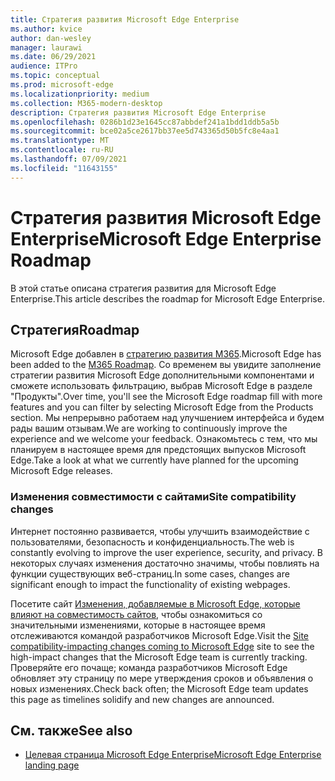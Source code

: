```yaml
---
title: Стратегия развития Microsoft Edge Enterprise
ms.author: kvice
author: dan-wesley
manager: laurawi
ms.date: 06/29/2021
audience: ITPro
ms.topic: conceptual
ms.prod: microsoft-edge
ms.localizationpriority: medium
ms.collection: M365-modern-desktop
description: Стратегия развития Microsoft Edge Enterprise
ms.openlocfilehash: 0286b1d23e1645cc87abbdef241a1bdd1ddb5a5b
ms.sourcegitcommit: bce02a5ce2617bb37ee5d743365d50b5fc8e4aa1
ms.translationtype: MT
ms.contentlocale: ru-RU
ms.lasthandoff: 07/09/2021
ms.locfileid: "11643155"
---
```

# <a name="microsoft-edge-enterprise-roadmap"></a><span data-ttu-id="ec2b1-103">Стратегия развития Microsoft Edge Enterprise</span><span class="sxs-lookup"><span data-stu-id="ec2b1-103">Microsoft Edge Enterprise Roadmap</span></span>

<span data-ttu-id="ec2b1-104">В этой статье описана стратегия развития для Microsoft Edge Enterprise.</span><span class="sxs-lookup"><span data-stu-id="ec2b1-104">This article describes the roadmap for Microsoft Edge Enterprise.</span></span>

## <a name="roadmap"></a><span data-ttu-id="ec2b1-105">Стратегия</span><span class="sxs-lookup"><span data-stu-id="ec2b1-105">Roadmap</span></span>

<span data-ttu-id="ec2b1-106">Microsoft Edge добавлен в [стратегию развития M365](https://www.microsoft.com/microsoft-365/roadmap?filters=&searchterms=Microsoft%2CEdge).</span><span class="sxs-lookup"><span data-stu-id="ec2b1-106">Microsoft Edge has been added to the [M365 Roadmap](https://www.microsoft.com/microsoft-365/roadmap?filters=&searchterms=Microsoft%2CEdge).</span></span> <span data-ttu-id="ec2b1-107">Со временем вы увидите заполнение стратегии развития Microsoft Edge дополнительными компонентами и сможете использовать фильтрацию, выбрав Microsoft Edge в разделе "Продукты".</span><span class="sxs-lookup"><span data-stu-id="ec2b1-107">Over time, you'll see the Microsoft Edge roadmap fill with more features and you can filter by selecting Microsoft Edge from the Products section.</span></span> <span data-ttu-id="ec2b1-108">Мы непрерывно работаем над улучшением интерфейса и будем рады вашим отзывам.</span><span class="sxs-lookup"><span data-stu-id="ec2b1-108">We are working to continuously improve the experience and we welcome your feedback.</span></span> <span data-ttu-id="ec2b1-109">Ознакомьтесь с тем, что мы планируем в настоящее время для предстоящих выпусков Microsoft Edge.</span><span class="sxs-lookup"><span data-stu-id="ec2b1-109">Take a look at what we currently have planned for the upcoming Microsoft Edge releases.</span></span> 

### <a name="site-compatibility-changes"></a><span data-ttu-id="ec2b1-110">Изменения совместимости с сайтами</span><span class="sxs-lookup"><span data-stu-id="ec2b1-110">Site compatibility changes</span></span>

<span data-ttu-id="ec2b1-111">Интернет постоянно развивается, чтобы улучшить взаимодействие с пользователями, безопасность и конфиденциальность.</span><span class="sxs-lookup"><span data-stu-id="ec2b1-111">The web is constantly evolving to improve the user experience, security, and privacy.</span></span> <span data-ttu-id="ec2b1-112">В некоторых случаях изменения достаточно значимы, чтобы повлиять на функции существующих веб-страниц.</span><span class="sxs-lookup"><span data-stu-id="ec2b1-112">In some cases, changes are significant enough to impact the functionality of existing webpages.</span></span>

<span data-ttu-id="ec2b1-113">Посетите сайт [Изменения, добавляемые в Microsoft Edge, которые влияют на совместимость сайтов](/microsoft-edge/web-platform/site-impacting-changes), чтобы ознакомиться со значительными изменениями, которые в настоящее время отслеживаются командой разработчиков Microsoft Edge.</span><span class="sxs-lookup"><span data-stu-id="ec2b1-113">Visit the [Site compatibility-impacting changes coming to Microsoft Edge](/microsoft-edge/web-platform/site-impacting-changes) site to see the high-impact changes that the Microsoft Edge team is currently tracking.</span></span> <span data-ttu-id="ec2b1-114">Проверяйте его почаще; команда разработчиков Microsoft Edge обновляет эту страницу по мере утверждения сроков и объявления о новых изменениях.</span><span class="sxs-lookup"><span data-stu-id="ec2b1-114">Check back often; the Microsoft Edge team updates this page as timelines solidify and new changes are announced.</span></span>

## <a name="see-also"></a><span data-ttu-id="ec2b1-115">См. также</span><span class="sxs-lookup"><span data-stu-id="ec2b1-115">See also</span></span>

- [<span data-ttu-id="ec2b1-116">Целевая страница Microsoft Edge Enterprise</span><span class="sxs-lookup"><span data-stu-id="ec2b1-116">Microsoft Edge Enterprise landing page</span></span>](https://aka.ms/EdgeEnterprise)